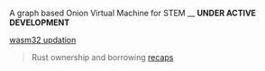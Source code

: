 

A graph based Onion Virtual Machine for STEM __ **UNDER ACTIVE DEVELOPMENT**

[wasm32 updation](https://blog.rust-lang.org/2024/04/09/updates-to-rusts-wasi-targets.html)

> Rust ownership and borrowing [recaps](https://github.com/wildonion/ovm/wiki/Ownership-and-Borrowing-Rules)
